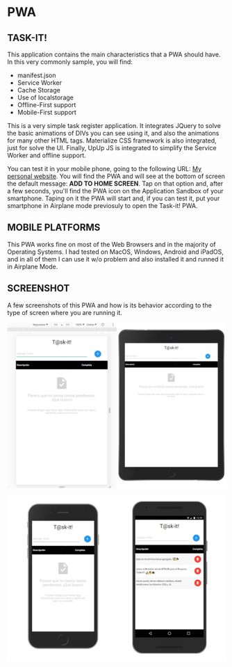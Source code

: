 # PWA
## TASK-IT!

This application contains the main characteristics that a PWA should have.
In this very commonly sample, you will find:
* manifest.json
* Service Worker
* Cache Storage
* Use of localstorage
* Offline-First support
* Mobile-First support

This is a very simple task register application. It integrates JQuery to solve the basic animations of DIVs you can see using it, and also the animations for many other HTML tags. Materialize CSS framework is also integrated, just for solve the UI. Finally, UpUp JS is integrated to simplify the Service Worker and offline support.

You can test it in your mobile phone, going to the following URL: [My personal website](https://ferpro.online/ejemplos/taskit/). You will find the PWA and will see at the bottom of screen the default message: __ADD TO HOME SCREEN__. Tap on that option and, after a few seconds, you'll find the PWA icon on the Application Sandbox of your smartphone. Taping on it the PWA will start and, if you can test it, put your smartphone in Airplane mode previosuly to open the Task-it! PWA.

## MOBILE PLATFORMS
This PWA works fine on most of the Web Browsers and in the majority of Operating Systems. I had tested on MacOS, Windows, Android and iPadOS, and in all of them I can use it w/o problem and also installed it and runned it in Airplane Mode.

## SCREENSHOT
A few screenshots of this PWA and how is its behavior according to the type of screen where you are running it.

![Responsive web and Tablet](https://github.com/mobilepadawan/PWA/blob/main/Task-it/images/screenshots/responsive-home.jpg)

![Mobile viewer](https://github.com/mobilepadawan/PWA/blob/main/Task-it/images/screenshots/mobile-home.jpg)
